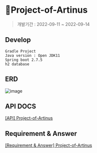 # 🥇Project-of-Artinus
> 개발기간 : 2022-09-11 ~ 2022-09-14
## Develop
```
Gradle Project
Java version : Open JDK11
Spring boot 2.7.5
h2 database
```

## ERD
![image](https://user-images.githubusercontent.com/104186487/201574347-76b673ca-e7d0-4db2-bc7b-65cc924f19f2.png)


## API DOCS

[[API] Project-of-Artinus](https://jinwapp.gitbook.io/project-of-artinus-1/)

## Requirement & Answer
[[Requirement & Answer] Project-of-Artinus](https://jinwapp.notion.site/Requirement-Answer-PROJECT-OF-ARTINUS-09fb32ac7ac24fecb8b3ccac31adf403)

